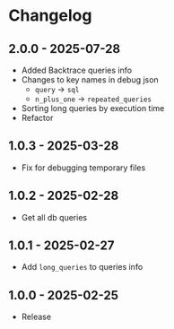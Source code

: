  
# Changelog

## 2.0.0 - 2025-07-28
- Added Backtrace queries info
- Changes to key names in debug json
  - `query` -> `sql`
  - `n_plus_one` -> `repeated_queries`
- Sorting long queries by execution time
- Refactor

## 1.0.3 - 2025-03-28
- Fix for debugging temporary files

## 1.0.2 - 2025-02-28
- Get all db queries

## 1.0.1 - 2025-02-27
- Add `long_queries` to queries info

## 1.0.0 - 2025-02-25
- Release